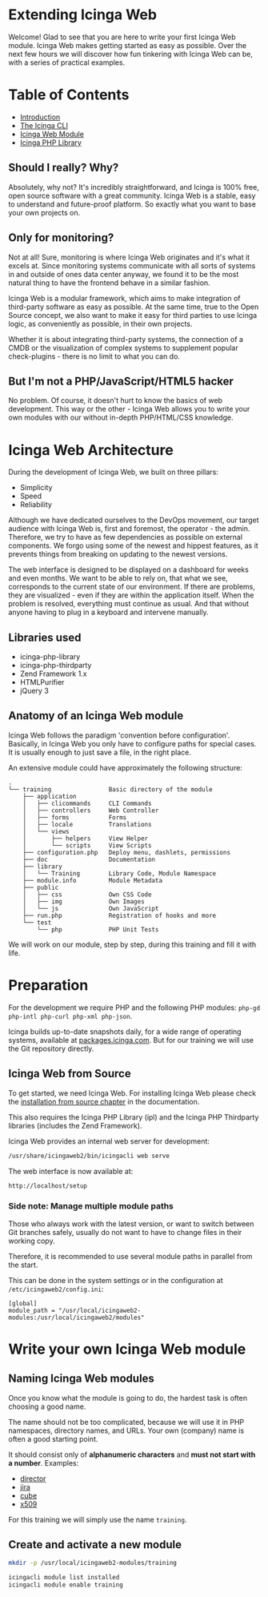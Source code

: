 # Extending Icinga Web

Welcome! Glad to see that you are here to write your first Icinga Web module. Icinga Web makes getting started as easy
as possible. Over the next few hours we will discover how fun tinkering with Icinga Web can be, with a series of
practical examples.

# Table of Contents

* [Introduction](#preparation)
* [The Icinga CLI](02-Icinga-CLI.md)
* [Icinga Web Module](05-Web-Module.md)
* [Icinga PHP Library](10-The-Icinga-PHP-Library.md)

## Should I really? Why?

Absolutely, why not? It's incredibly straightforward, and Icinga is 100% free, open source software with a great
community. Icinga Web is a stable, easy to understand and future-proof platform. So exactly what you want to base
your own projects on.

## Only for monitoring?

Not at all! Sure, monitoring is where Icinga Web originates and it's what it excels at. Since monitoring systems
communicate with all sorts of systems in and outside of ones data center anyway, we found it to be the most natural
thing to have the frontend behave in a similar fashion.

Icinga Web is a modular framework, which aims to make integration of third-party software as easy as possible.
At the same time, true to the Open Source concept, we also want to make it easy for third parties to use Icinga logic,
as conveniently as possible, in their own projects.

Whether it is about integrating third-party systems, the connection of a CMDB or the visualization of complex systems
to supplement popular check-plugins - there is no limit to what you can do.

## But I'm not a PHP/JavaScript/HTML5 hacker

No problem. Of course, it doesn't hurt to know the basics of web development. This way or the other - Icinga Web allows
you to write your own modules with our without in-depth PHP/HTML/CSS knowledge.

# Icinga Web Architecture

During the development of Icinga Web, we built on three pillars:

* Simplicity
* Speed
* Reliability

Although we have dedicated ourselves to the DevOps movement, our target audience with Icinga Web is, first and foremost,
the operator - the admin. Therefore, we try to have as few dependencies as possible on external components. We forgo
using some of the newest and hippest features, as it prevents things from breaking on updating to the newest versions.

The web interface is designed to be displayed on a dashboard for weeks and even months. We want to be able to rely on,
that what we see, corresponds to the current state of our environment. If there are problems, they are visualized - even
if they are within the application itself. When the problem is resolved, everything must continue as usual. And that
without anyone having to plug in a keyboard and intervene manually.

## Libraries used

* icinga-php-library
* icinga-php-thirdparty
* Zend Framework 1.x
* HTMLPurifier
* jQuery 3

## Anatomy of an Icinga Web module

Icinga Web follows the paradigm 'convention before configuration'. Basically, in Icinga Web you only have to configure
paths for special cases. It is usually enough to just save a file, in the right place.

An extensive module could have approximately the following structure:

    .
    └── training                Basic directory of the module
        ├── application
        │   ├── clicommands     CLI Commands
        │   ├── controllers     Web Controller
        │   ├── forms           Forms
        │   ├── locale          Translations
        │   └── views
        │       ├── helpers     View Helper
        │       └── scripts     View Scripts
        ├── configuration.php   Deploy menu, dashlets, permissions
        ├── doc                 Documentation
        ├── library
        │   └── Training        Library Code, Module Namespace
        ├── module.info         Module Metadata
        ├── public
        │   ├── css             Own CSS Code
        │   ├── img             Own Images
        │   └── js              Own JavaScript
        ├── run.php             Registration of hooks and more
        └── test
            └── php             PHP Unit Tests

We will work on our module, step by step, during this training and fill it with life.

# Preparation

For the development we require PHP and the following PHP modules: `php-gd php-intl php-curl php-xml php-json`.

Icinga builds up-to-date snapshots daily, for a wide range of operating systems, available at [packages.icinga.com](https://packages.icinga.com/). But for our training we will use the Git repository directly.

## Icinga Web from Source

To get started, we need Icinga Web. For installing Icinga Web please check the [installation from source chapter](https://icinga.com/docs/icinga-web/latest/doc/02-Installation/07-From-Source/) in the documentation.

This also requires the Icinga PHP Library (ipl) and the Icinga PHP Thirdparty libraries (includes the Zend Framework).

Icinga Web provides an internal web server for development:

```bash
/usr/share/icingaweb2/bin/icingacli web serve
```

The web interface is now available at:

```bash
http://localhost/setup
```

### Side note: Manage multiple module paths

Those who always work with the latest version, or want to switch between Git branches safely, usually do not
want to have to change files in their working copy.

Therefore, it is recommended to use several module paths in parallel
from the start.

This can be done in the system settings or in the configuration at `/etc/icingaweb2/config.ini`:

```
[global]
module_path = "/usr/local/icingaweb2-modules:/usr/local/icingaweb2/modules"
```

# Write your own Icinga Web module

## Naming Icinga Web modules

Once you know what the module is going to do, the hardest task is often choosing a good name.

The name should not be too complicated, because we will use it in PHP namespaces, directory names, and URLs. Your own (company) name is often a good starting point.

It should consist only of **alphanumeric characters** and **must not start with a number**. Examples:

* [director](https://github.com/Icinga/icingaweb2-module-director)
* [jira](https://github.com/Icinga/icingaweb2-module-jira)
* [cube](https://github.com/Icinga/icingaweb2-module-cube)
* [x509](https://github.com/Icinga/icingaweb2-module-x509)

For this training we will simply use the name `training`.

## Create and activate a new module

```bash
mkdir -p /usr/local/icingaweb2-modules/training

icingacli module list installed
icingacli module enable training
```
